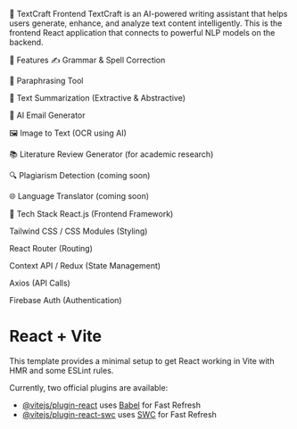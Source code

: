 🧠 TextCraft Frontend
TextCraft is an AI-powered writing assistant that helps users generate, enhance, and analyze text content intelligently. This is the frontend React application that connects to powerful NLP models on the backend.

🎯 Features
✍️ Grammar & Spell Correction

🔁 Paraphrasing Tool

📄 Text Summarization (Extractive & Abstractive)

💌 AI Email Generator

🖼️ Image to Text (OCR using AI)

📚 Literature Review Generator (for academic research)

🔍 Plagiarism Detection (coming soon)

🌐 Language Translator (coming soon)

🧰 Tech Stack
React.js (Frontend Framework)

Tailwind CSS / CSS Modules (Styling)

React Router (Routing)

Context API / Redux (State Management)

Axios (API Calls)

Firebase Auth (Authentication)

# React + Vite

This template provides a minimal setup to get React working in Vite with HMR and some ESLint rules.

Currently, two official plugins are available:

- [@vitejs/plugin-react](https://github.com/vitejs/vite-plugin-react/blob/main/packages/plugin-react/README.md) uses [Babel](https://babeljs.io/) for Fast Refresh
- [@vitejs/plugin-react-swc](https://github.com/vitejs/vite-plugin-react-swc) uses [SWC](https://swc.rs/) for Fast Refresh
